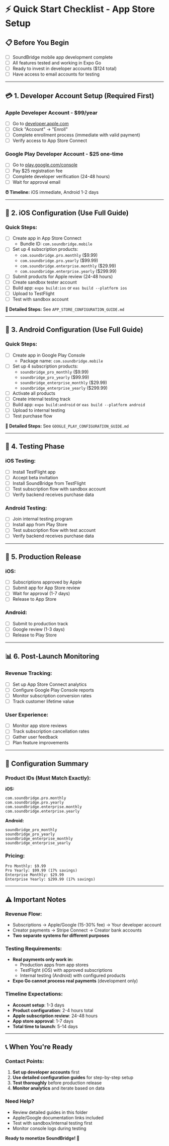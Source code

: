 # ⚡ **Quick Start Checklist - App Store Setup**

## 📋 **Before You Begin**
- [ ] SoundBridge mobile app development complete
- [ ] All features tested and working in Expo Go
- [ ] Ready to invest in developer accounts ($124 total)
- [ ] Have access to email accounts for testing

---

## 💳 **1. Developer Account Setup (Required First)**

### **Apple Developer Account - $99/year**
- [ ] Go to [developer.apple.com](https://developer.apple.com)
- [ ] Click "Account" → "Enroll"
- [ ] Complete enrollment process (immediate with valid payment)
- [ ] Verify access to App Store Connect

### **Google Play Developer Account - $25 one-time**
- [ ] Go to [play.google.com/console](https://play.google.com/console)
- [ ] Pay $25 registration fee
- [ ] Complete developer verification (24-48 hours)
- [ ] Wait for approval email

**⏰ Timeline:** iOS immediate, Android 1-2 days

---

## 🍎 **2. iOS Configuration (Use Full Guide)**

### **Quick Steps:**
- [ ] Create app in App Store Connect
  - Bundle ID: `com.soundbridge.mobile`
- [ ] Set up 4 subscription products:
  - `com.soundbridge.pro.monthly` ($9.99)
  - `com.soundbridge.pro.yearly` ($99.99)
  - `com.soundbridge.enterprise.monthly` ($29.99)
  - `com.soundbridge.enterprise.yearly` ($299.99)
- [ ] Submit products for Apple review (24-48 hours)
- [ ] Create sandbox tester account
- [ ] Build app: `expo build:ios` or `eas build --platform ios`
- [ ] Upload to TestFlight
- [ ] Test with sandbox account

**📖 Detailed Steps:** See `APP_STORE_CONFIGURATION_GUIDE.md`

---

## 🤖 **3. Android Configuration (Use Full Guide)**

### **Quick Steps:**
- [ ] Create app in Google Play Console
  - Package name: `com.soundbridge.mobile`
- [ ] Set up 4 subscription products:
  - `soundbridge_pro_monthly` ($9.99)
  - `soundbridge_pro_yearly` ($99.99)
  - `soundbridge_enterprise_monthly` ($29.99)
  - `soundbridge_enterprise_yearly` ($299.99)
- [ ] Activate all products
- [ ] Create internal testing track
- [ ] Build app: `expo build:android` or `eas build --platform android`
- [ ] Upload to internal testing
- [ ] Test purchase flow

**📖 Detailed Steps:** See `GOOGLE_PLAY_CONFIGURATION_GUIDE.md`

---

## 🧪 **4. Testing Phase**

### **iOS Testing:**
- [ ] Install TestFlight app
- [ ] Accept beta invitation
- [ ] Install SoundBridge from TestFlight
- [ ] Test subscription flow with sandbox account
- [ ] Verify backend receives purchase data

### **Android Testing:**
- [ ] Join internal testing program
- [ ] Install app from Play Store
- [ ] Test subscription flow with test account
- [ ] Verify backend receives purchase data

---

## 🚀 **5. Production Release**

### **iOS:**
- [ ] Subscriptions approved by Apple
- [ ] Submit app for App Store review
- [ ] Wait for approval (1-7 days)
- [ ] Release to App Store

### **Android:**
- [ ] Submit to production track
- [ ] Google review (1-3 days)
- [ ] Release to Play Store

---

## 📊 **6. Post-Launch Monitoring**

### **Revenue Tracking:**
- [ ] Set up App Store Connect analytics
- [ ] Configure Google Play Console reports
- [ ] Monitor subscription conversion rates
- [ ] Track customer lifetime value

### **User Experience:**
- [ ] Monitor app store reviews
- [ ] Track subscription cancellation rates
- [ ] Gather user feedback
- [ ] Plan feature improvements

---

## 🔧 **Configuration Summary**

### **Product IDs (Must Match Exactly):**

**iOS:**
```
com.soundbridge.pro.monthly
com.soundbridge.pro.yearly
com.soundbridge.enterprise.monthly
com.soundbridge.enterprise.yearly
```

**Android:**
```
soundbridge_pro_monthly
soundbridge_pro_yearly
soundbridge_enterprise_monthly
soundbridge_enterprise_yearly
```

### **Pricing:**
```
Pro Monthly: $9.99
Pro Yearly: $99.99 (17% savings)
Enterprise Monthly: $29.99
Enterprise Yearly: $299.99 (17% savings)
```

---

## ⚠️ **Important Notes**

### **Revenue Flow:**
- Subscriptions → Apple/Google (15-30% fee) → Your developer account
- Creator payments → Stripe Connect → Creator bank accounts
- **Two separate systems for different purposes**

### **Testing Requirements:**
- **Real payments only work in:**
  - Production apps from app stores
  - TestFlight (iOS) with approved subscriptions
  - Internal testing (Android) with configured products
- **Expo Go cannot process real payments** (development only)

### **Timeline Expectations:**
- **Account setup**: 1-3 days
- **Product configuration**: 2-4 hours total
- **Apple subscription review**: 24-48 hours
- **App store approval**: 1-7 days
- **Total time to launch**: 5-14 days

---

## 📞 **When You're Ready**

### **Contact Points:**
1. **Set up developer accounts** first
2. **Use detailed configuration guides** for step-by-step setup
3. **Test thoroughly** before production release
4. **Monitor analytics** and iterate based on data

### **Need Help?**
- Review detailed guides in this folder
- Apple/Google documentation links included
- Test with sandbox/internal testing first
- Monitor console logs during testing

**Ready to monetize SoundBridge! 🎉**
